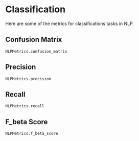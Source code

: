 # Classification

Here are some of the metrics for classifications tasks in NLP.

## Confusion Matrix

```@docs
NLPMetrics.confusion_matrix
```

## Precision

```@docs
NLPMetrics.precision
```

## Recall

```@docs
NLPMetrics.recall
```

## F_beta Score

```@docs
NLPMetrics.f_beta_score
```

